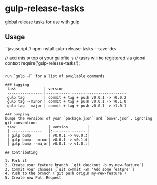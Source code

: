gulp-release-tasks
=========

global release tasks for use with gulp

## Usage
``javascript
// npm install gulp-release-tasks --save-dev

// add this to top of your gulpfile.js
// tasks will be registered via global context
require('gulp-release-tasks');
```

run `gulp -T` for a list of available commands

### tagging
 task             | version
 -----------------|-------------------------------------
 gulp tag         | commit + tag + push v0.0.1 -> v0.0.2
 gulp tag --minor | commit + tag + push v0.0.1 -> v0.1.0
 gulp tag --major | commit + tag + push v0.0.1 -> v1.0.1

### bumping
bumps the versions of your `package.json` and `bower.json`, ignoring git conventions
 task               | version         |
 | --------------   |:---------------:|
 | gulp bump        | v0.0.1 -> v0.0.2|
 | gulp bump --minor| v0.0.1 -> v0.1.0|
 | gulp bump --major| v0.0.1 -> v1.0.1|

## Contributing

1. Fork it
2. Create your feature branch (`git checkout -b my-new-feature`)
3. Commit your changes (`git commit -am 'Add some feature'`)
4. Push to the branch (`git push origin my-new-feature`)
5. Create new Pull Request
